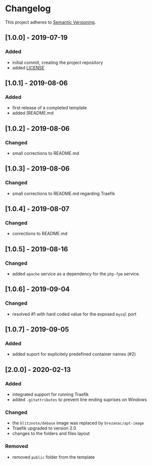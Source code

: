 # Changelog

This project adheres to [Semantic Versioning](https://semver.org/spec/v2.0.0.html).

## [1.0.0] - 2019-07-19

### Added

- initial commit, creating the project repository
- added [LICENSE](LICENSE)


## [1.0.1] - 2019-08-06

### Added ###

- first release of a completed template
- added [README.md


## [1.0.2] - 2019-08-06

### Changed ###

- small corrections to README.md


## [1.0.3] - 2019-08-06

### Changed ###

- small corrections to README.md regarding Traefik


## [1.0.4] - 2019-08-07

### Changed ###

- corrections to README.md


## [1.0.5] - 2019-08-16

### Changed ###

- added `apache` service as a dependency for the `php-fpm` service.


## [1.0.6] - 2019-09-04

### Changed ###

- resolved #1 with hard coded value for the exposed `mysql` port


## [1.0.7] - 2019-09-05

### Added ###

- added suport for explicitely predefined container names (#2)


## [2.0.0] - 2020-02-13

### Added ###

- integrated support for running Traefik
- added `.gitattributes` to prevent line ending suprises on Windows

### Changed ###

- the `blitznote/debase` image was replaced by `brezanac/apt-image`
- Traefik upgraded to version 2.0
- changes to the folders and files layout

### Removed ###

- removed `public` folder from the template